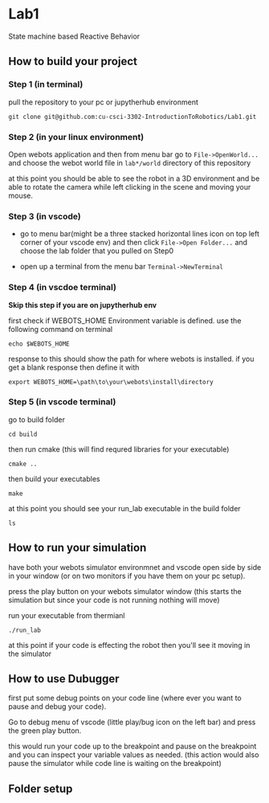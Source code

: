 # Lab1

State machine based Reactive Behavior

## How to build your project
 
### Step 1 (in terminal)

pull the repository to your pc or jupytherhub environment

    git clone git@github.com:cu-csci-3302-IntroductionToRobotics/Lab1.git

### Step 2 (in your linux environment)

Open webots application and then from menu bar go to `File->OpenWorld...` and choose the webot world file in `lab*/world` directory of this repository

at this point you should be able to see the robot in a 3D environment and be able to rotate the camera while left clicking in the scene and moving your mouse.

### Step 3 (in vscode)

- go to menu bar(might be a three stacked horizontal lines icon on top left corner of your vscode env) and then click `File->Open Folder...` and choose the lab folder that you pulled on Step0

- open up a terminal from the menu bar `Terminal->NewTerminal`

### Step 4 (in vscdoe terminal)

**Skip this step if you are on jupytherhub env**

first check if WEBOTS_HOME Environment variable is defined.
use the following command on terminal

    echo $WEBOTS_HOME

response to this should show the path for where webots is installed. if you get a blank response then define it with

    export WEBOTS_HOME=\path\to\your\webots\install\directory

### Step 5 (in vscode terminal)

  go to build folder

    cd build

then run cmake (this will find requred libraries for your executable)

    cmake ..

then build your executables

    make

at this point you should see your run_lab executable in the build folder

    ls

## How to run your simulation

have both your webots simulator environmnet and vscode open side by side in your window (or on two monitors if you have them on your pc setup).

press the play button on your webots simulator window (this starts the simulation but since your code is not running nothing will move)

run your executable from thermianl

    ./run_lab

at this point if your code is effecting the robot then you'll see it moving in the simulator

## How to use Dubugger

first put some debug points on your code line (where ever you want to pause and debug your code).

Go to debug menu of vscode (little play/bug icon on the left bar) and press the green play button.

this would run your code up to the breakpoint and pause on the breakpoint and you can inspect your variable values as needed. (this action would also pause the simulator while code line is waiting on the breakpoint)

## Folder setup
